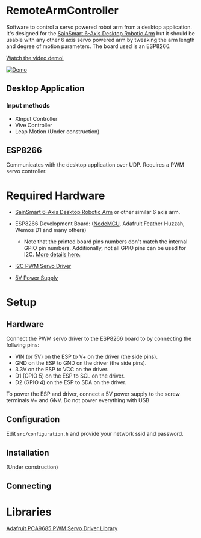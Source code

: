 # RemoteArmController
Software to control a servo powered robot arm from a desktop application. It's designed for the [SainSmart 6-Axis Desktop Robotic Arm](https://www.sainsmart.com/products/6-axis-desktop-robotic-arm-assembled) but it should be usable with any other 6 axis servo powered arm by tweaking the arm length and degree of motion parameters. The board used is an ESP8266.

[Watch the video demo!](https://www.youtube.com/watch?v=ORoi-Ku_lN4)

[![Demo](https://img.youtube.com/vi/ORoi-Ku_lN4/0.jpg)](http://www.youtube.com/watch?v=ORoi-Ku_lN4)


## Desktop Application



### Input methods
- XInput Controller
- Vive Controller
- Leap Motion (Under construction)

## ESP8266

Communicates with the desktop application over UDP. Requires a PWM servo controller.

# Required Hardware

- [SainSmart 6-Axis Desktop Robotic Arm](https://www.sainsmart.com/products/6-axis-desktop-robotic-arm-assembled) or other similar 6 axis arm.

- ESP8266 Development Board: ([NodeMCU](https://www.amazon.com/s?k=esp8266+nodemcu&i=electronics), Adafruit Feather Huzzah, Wemos D1 and many others)
  - Note that the printed board pins numbers don't match the internal GPIO  pin numbers. Additionally, not all GPIO pins can be used for I2C. [More details here.](https://randomnerdtutorials.com/esp8266-pinout-reference-gpios/)

- [I2C PWM Servo Driver](https://www.adafruit.com/product/815)

- [5V Power Supply](https://smile.amazon.com/ALITOVE-Converter-100-240V-Transformer-5-5x2-5mm/dp/B0852HL336/)

# Setup

## Hardware

Connect the PWM servo driver to the ESP8266 board to by connecting the follwing pins:

- VIN (or 5V) on the ESP to V+ on the driver (the side pins).
- GND on the ESP to GND on the driver (the side pins).
- 3.3V on the ESP to VCC on the driver.
- D1 (GPIO 5) on the ESP to SCL on the driver.
- D2 (GPIO 4) on the ESP to SDA on the driver.

To power the ESP and driver, connect a 5V power supply to the screw terminals V+ and GNV. Do not power everything with USB


## Configuration

Edit `src/configuration.h` and provide your network ssid and password.

## Installation

(Under construction)

## Connecting

# Libraries

[Adafruit PCA9685 PWM Servo Driver Library](https://github.com/adafruit/Adafruit-PWM-Servo-Driver-Library)

